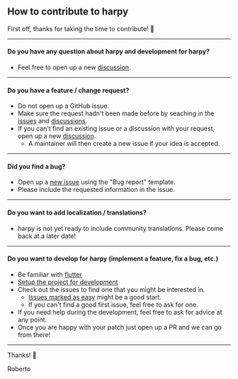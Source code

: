 ## How to contribute to harpy

First off, thanks for taking the time to contribute! 💙

---

#### Do you have any question about harpy and development for harpy?
- Feel free to open up a new [discussion](https://github.com/robertodoering/harpy/discussions).

---

#### Do you have a feature / change request?
- Do not open up a GitHub issue. 
- Make sure the request hadn't been made before by seaching in the [issues](https://github.com/robertodoering/harpy/issues?q=is%3Aissue) and [discussions](https://github.com/robertodoering/harpy/discussions).
- If you can't find an existing issue or a discussion with your request, open up a new [discussion](https://github.com/robertodoering/harpy/discussions).
  - A maintainer will then create a new issue if your idea is accepted.

---

#### Did you find a bug?
- Open up a [new issue](https://github.com/robertodoering/harpy/issues/new/choose) using the "Bug report" template.
- Please include the requested information in the issue.

---

#### Do you want to add localization / translations?
- harpy is not yet ready to include community translations. Please come back at a later date!

---

#### Do you want to develop for harpy (implement a feature, fix a bug, etc.)
- Be familiar with [flutter](https://flutter.dev/)
- [Setup the project for development](https://github.com/robertodoering/harpy/wiki/Project-setup-for-development)
- Check out the issues to find one that you might be interested in.
  - [Issues marked as easy](https://github.com/robertodoering/harpy/projects/1) might be a good start.
  - If you can't find a good first issue, feel free to ask for one.
- If you need help during the development, feel free to ask for advice at any point.
- Once you are happy with your patch just open up a PR and we can go from there!

---

Thanks! 💙

Roberto
